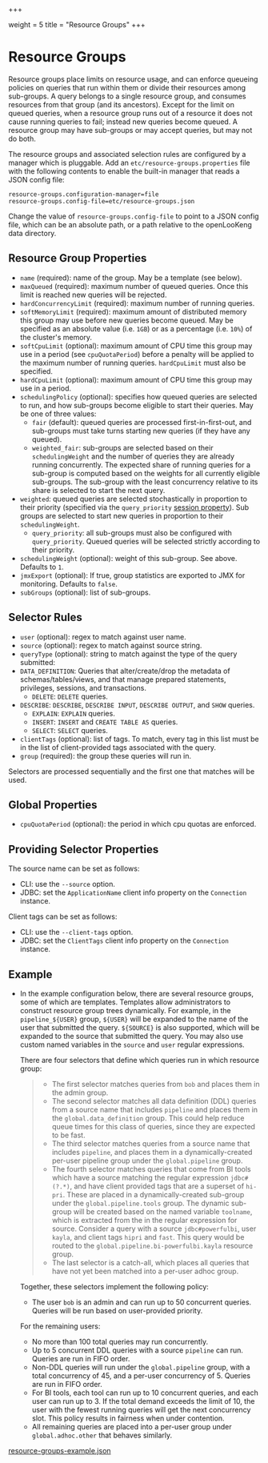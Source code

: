 +++

weight = 5
title = "Resource Groups"
+++

# Resource Groups


Resource groups place limits on resource usage, and can enforce queueing policies on queries that run within them or divide their resources among sub-groups. A query belongs to a single resource group, and consumes resources from that group (and its ancestors). Except for the limit on queued queries, when a resource group runs out of a resource it does not cause running queries to fail; instead new queries become queued. A resource group may have sub-groups or may accept queries, but may not do both.

The resource groups and associated selection rules are configured by a manager which is pluggable. Add an `etc/resource-groups.properties` file with the following contents to enable the built-in manager that reads a JSON config file:

``` properties
resource-groups.configuration-manager=file
resource-groups.config-file=etc/resource-groups.json
```

Change the value of `resource-groups.config-file` to point to a JSON config file, which can be an absolute path, or a path relative to the openLooKeng data directory.

## Resource Group Properties


-   `name` (required): name of the group. May be a template (see below).
-   `maxQueued` (required): maximum number of queued queries. Once this limit is reached new queries will be rejected.
-   `hardConcurrencyLimit` (required): maximum number of running queries.
-   `softMemoryLimit` (required): maximum amount of distributed memory this group may use before new queries become queued. May be specified as an absolute value (i.e. `1GB`) or as a percentage (i.e. `10%`) of the cluster\'s memory.
-   `softCpuLimit` (optional): maximum amount of CPU time this group may use in a period (see `cpuQuotaPeriod`) before a penalty will be applied to the maximum number of running queries. `hardCpuLimit` must also be specified.
-   `hardCpuLimit` (optional): maximum amount of CPU time this group may use in a period.
-   `schedulingPolicy` (optional): specifies how queued queries are selected to run, and how sub-groups become eligible to start their queries. May be one of three values:
    - `fair` (default): queued queries are processed first-in-first-out, and sub-groups must take turns starting new queries (if they have any queued).
    - `weighted_fair`: sub-groups are selected based on their `schedulingWeight` and the number of queries they are already running concurrently. The expected share of running queries for a sub-group is computed based on the weights for all currently eligible sub-groups. The sub-group with the least concurrency relative to its share is selected to start the next query.
- `weighted`: queued queries are selected stochastically in proportion to their priority (specified via the `query_priority` [session property](../sql/set-session.html)). Sub groups are selected to start new queries in proportion to their `schedulingWeight`.
    - `query_priority`: all sub-groups must also be configured with `query_priority`. Queued queries will be selected strictly according to their priority.
-   `schedulingWeight` (optional): weight of this sub-group. See above. Defaults to `1`.
-   `jmxExport` (optional): If true, group statistics are exported to JMX for monitoring. Defaults to `false`.
-   `subGroups` (optional): list of sub-groups.

## Selector Rules

-   `user` (optional): regex to match against user name.
-   `source` (optional): regex to match against source string.
-   `queryType` (optional): string to match against the type of the query submitted:
- `DATA_DEFINITION`: Queries that alter/create/drop the metadata of schemas/tables/views, and that manage prepared statements, privileges, sessions, and transactions.
    - `DELETE`: `DELETE` queries.
- `DESCRIBE`: `DESCRIBE`, `DESCRIBE INPUT`, `DESCRIBE OUTPUT`, and `SHOW` queries.
    - `EXPLAIN`: `EXPLAIN` queries.
    - `INSERT`: `INSERT` and `CREATE TABLE AS` queries.
    - `SELECT`: `SELECT` queries.
-   `clientTags` (optional): list of tags. To match, every tag in this
    list must be in the list of client-provided tags associated with the
    query.
-   `group` (required): the group these queries will run in.

Selectors are processed sequentially and the first one that matches will be used.

## Global Properties


-   `cpuQuotaPeriod` (optional): the period in which cpu quotas are enforced.

## Providing Selector Properties

The source name can be set as follows:

- CLI: use the `--source` option.
- JDBC: set the `ApplicationName` client info property on the `Connection` instance.

Client tags can be set as follows:

- CLI: use the `--client-tags` option.
- JDBC: set the `ClientTags` client info property on the `Connection` instance.

## Example


-   In the example configuration below, there are several resource groups, some of which are templates. Templates allow administrators to construct resource group trees dynamically. For example, in the `pipeline_${USER}` group, `${USER}` will be expanded to the name of the user that submitted the query. `${SOURCE}` is also supported, which will be expanded to the source that submitted the query. You may also use custom named variables in the `source` and `user` regular expressions.
    
     
    
    There are four selectors that define which queries run in which resource group:
    
     
    
    > - The first selector matches queries from `bob` and places them in the admin group.
    > - The second selector matches all data definition (DDL) queries from a source name that includes `pipeline` and places them in the `global.data_definition` group. This could help reduce queue times for this class of queries, since they are expected to be fast.
    > - The third selector matches queries from a source name that includes `pipeline`, and places them in a dynamically-created per-user pipeline group under the `global.pipeline` group.
    > - The fourth selector matches queries that come from BI tools which have a source matching the regular expression `jdbc#(?.*)`, and have client provided tags that are a superset of `hi-pri`. These are placed in a dynamically-created sub-group under the `global.pipeline.tools` group. The dynamic sub-group will be created based on the named variable `toolname`, which is extracted from the in the regular expression for source. Consider a query with a source `jdbc#powerfulbi`, user `kayla`, and client tags `hipri` and `fast`. This query would be routed to the `global.pipeline.bi-powerfulbi.kayla` resource group.
    > - The last selector is a catch-all, which places all queries that have not yet been matched into a per-user adhoc group.
    
     
    
    
    
    Together, these selectors implement the following policy:
    
     
    
    - The user `bob` is an admin and can run up to 50 concurrent queries. Queries will be run based on user-provided priority.
    
     
    
    For the remaining users:
    
     
    
    - No more than 100 total queries may run concurrently.
    - Up to 5 concurrent DDL queries with a source `pipeline` can run. Queries are run in FIFO order.
    - Non-DDL queries will run under the `global.pipeline` group, with a total concurrency of 45, and a per-user concurrency of 5. Queries are run in FIFO order.
    - For BI tools, each tool can run up to 10 concurrent queries, and each user can run up to 3. If the total demand exceeds the limit of 10, the user with the fewest running queries will get the next concurrency slot. This policy results in fairness when under contention.
    - All remaining queries are placed into a per-user group under `global.adhoc.other` that behaves similarly.


[resource-groups-example.json](resource-groups-example.json)

